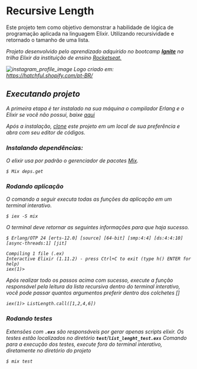 # Recursive Length
Este projeto tem como objetivo demonstrar a habilidade de lógica de programação aplicada na linguagem Elixir. Utilizando recursividade e retornado o tamanho de uma lista. 

<em>Projeto desenvolvido pelo aprendizado adquirido no bootcamp <a href="https://help.rocketseat.com.br/hc/pt-br/sections/1500000466461-Ignite"><b>Ignite</b></a> na trilha Elixir da instituição de ensino <a href="https://rocketseat.com.br/">Rocketseat.<a><em>

![instagram_profile_image](https://user-images.githubusercontent.com/56320849/118588503-e02bfa80-b774-11eb-8039-1e7643bccf80.png)
<em>Logo criado em: https://hatchful.shopify.com/pt-BR/</em>

## Executando projeto
A primeira etapa é ter instalado na sua máquina o compilador Erlang e o Elixir se você não possui, baixe <a href="https://elixir-lang.org/install.html">aqui</a>

Após a instalação, <a href="https://github.com/barretot/list-length-elixir">clone</a> este projeto em um local de sua preferência e abra com seu editor de códigos. 

### Instalando dependências:
O elixir usa por padrão o gerenciador de pacotes <a href="https://elixirschool.com/pt/lessons/basics/mix/">Mix</a>.

```
$ Mix deps.get 
```

### Rodando aplicação
O comando a seguir executa todas as funções da aplicação em um terminal interativo.
```
$ iex -S mix
```
O terminal deve retornar as seguintes informações para que haja sucesso.
```
$ Erlang/OTP 24 [erts-12.0] [source] [64-bit] [smp:4:4] [ds:4:4:10] [async-threads:1] [jit]

Compiling 1 file (.ex)
Interactive Elixir (1.11.2) - press Ctrl+C to exit (type h() ENTER for help)
iex(1)> 
```
Após realizar todo os passos acima com sucesso, execute a função responsável pela leitura da lista recursiva dentro do terminal interativo, você pode passar quantos argumentos preferir dentro dos colchetes []
```
iex(1)> ListLength.call([1,2,4,6])
```
### Rodando testes
Extensões com **`.exs`** são responsáveis por gerar apenas scripts elixir.
Os testes estão localizados no diretório **`test`**/**`list_lenght_test.exs`**
Comando para a execução dos testes, execute fora do terminal interativo, diretamente no diretório do projeto
```
$ mix test
```

